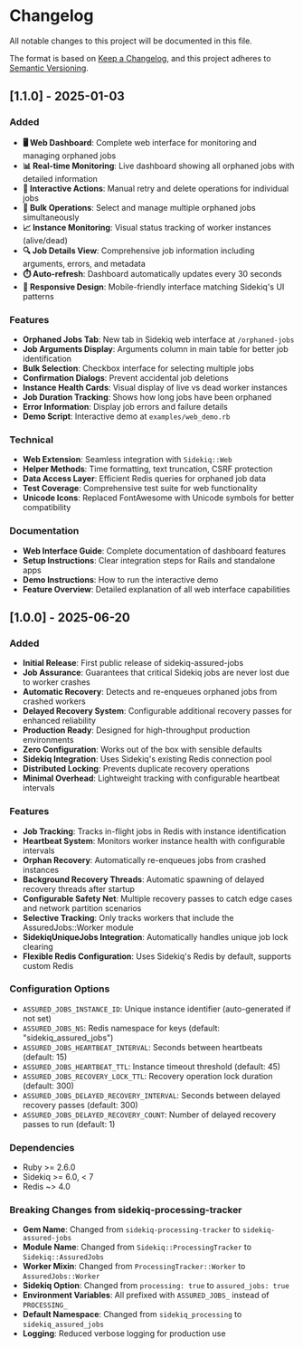 # Changelog

All notable changes to this project will be documented in this file.

The format is based on [Keep a Changelog](https://keepachangelog.com/en/1.0.0/),
and this project adheres to [Semantic Versioning](https://semver.org/spec/v2.0.0.html).

## [1.1.0] - 2025-01-03

### Added
- **🖥️ Web Dashboard**: Complete web interface for monitoring and managing orphaned jobs
- **📊 Real-time Monitoring**: Live dashboard showing all orphaned jobs with detailed information
- **🔄 Interactive Actions**: Manual retry and delete operations for individual jobs
- **🎯 Bulk Operations**: Select and manage multiple orphaned jobs simultaneously
- **📈 Instance Monitoring**: Visual status tracking of worker instances (alive/dead)
- **🔍 Job Details View**: Comprehensive job information including arguments, errors, and metadata
- **⏱️ Auto-refresh**: Dashboard automatically updates every 30 seconds
- **📱 Responsive Design**: Mobile-friendly interface matching Sidekiq's UI patterns

### Features
- **Orphaned Jobs Tab**: New tab in Sidekiq web interface at `/orphaned-jobs`
- **Job Arguments Display**: Arguments column in main table for better job identification
- **Bulk Selection**: Checkbox interface for selecting multiple jobs
- **Confirmation Dialogs**: Prevent accidental job deletions
- **Instance Health Cards**: Visual display of live vs dead worker instances
- **Job Duration Tracking**: Shows how long jobs have been orphaned
- **Error Information**: Display job errors and failure details
- **Demo Script**: Interactive demo at `examples/web_demo.rb`

### Technical
- **Web Extension**: Seamless integration with `Sidekiq::Web`
- **Helper Methods**: Time formatting, text truncation, CSRF protection
- **Data Access Layer**: Efficient Redis queries for orphaned job data
- **Test Coverage**: Comprehensive test suite for web functionality
- **Unicode Icons**: Replaced FontAwesome with Unicode symbols for better compatibility

### Documentation
- **Web Interface Guide**: Complete documentation of dashboard features
- **Setup Instructions**: Clear integration steps for Rails and standalone apps
- **Demo Instructions**: How to run the interactive demo
- **Feature Overview**: Detailed explanation of all web interface capabilities

## [1.0.0] - 2025-06-20

### Added
- **Initial Release**: First public release of sidekiq-assured-jobs
- **Job Assurance**: Guarantees that critical Sidekiq jobs are never lost due to worker crashes
- **Automatic Recovery**: Detects and re-enqueues orphaned jobs from crashed workers
- **Delayed Recovery System**: Configurable additional recovery passes for enhanced reliability
- **Production Ready**: Designed for high-throughput production environments
- **Zero Configuration**: Works out of the box with sensible defaults
- **Sidekiq Integration**: Uses Sidekiq's existing Redis connection pool
- **Distributed Locking**: Prevents duplicate recovery operations
- **Minimal Overhead**: Lightweight tracking with configurable heartbeat intervals

### Features
- **Job Tracking**: Tracks in-flight jobs in Redis with instance identification
- **Heartbeat System**: Monitors worker instance health with configurable intervals
- **Orphan Recovery**: Automatically re-enqueues jobs from crashed instances
- **Background Recovery Threads**: Automatic spawning of delayed recovery threads after startup
- **Configurable Safety Net**: Multiple recovery passes to catch edge cases and network partition scenarios
- **Selective Tracking**: Only tracks workers that include the AssuredJobs::Worker module
- **SidekiqUniqueJobs Integration**: Automatically handles unique job lock clearing
- **Flexible Redis Configuration**: Uses Sidekiq's Redis by default, supports custom Redis

### Configuration Options
- `ASSURED_JOBS_INSTANCE_ID`: Unique instance identifier (auto-generated if not set)
- `ASSURED_JOBS_NS`: Redis namespace for keys (default: "sidekiq_assured_jobs")
- `ASSURED_JOBS_HEARTBEAT_INTERVAL`: Seconds between heartbeats (default: 15)
- `ASSURED_JOBS_HEARTBEAT_TTL`: Instance timeout threshold (default: 45)
- `ASSURED_JOBS_RECOVERY_LOCK_TTL`: Recovery operation lock duration (default: 300)
- `ASSURED_JOBS_DELAYED_RECOVERY_INTERVAL`: Seconds between delayed recovery passes (default: 300)
- `ASSURED_JOBS_DELAYED_RECOVERY_COUNT`: Number of delayed recovery passes to run (default: 1)

### Dependencies
- Ruby >= 2.6.0
- Sidekiq >= 6.0, < 7
- Redis ~> 4.0

### Breaking Changes from sidekiq-processing-tracker
- **Gem Name**: Changed from `sidekiq-processing-tracker` to `sidekiq-assured-jobs`
- **Module Name**: Changed from `Sidekiq::ProcessingTracker` to `Sidekiq::AssuredJobs`
- **Worker Mixin**: Changed from `ProcessingTracker::Worker` to `AssuredJobs::Worker`
- **Sidekiq Option**: Changed from `processing: true` to `assured_jobs: true`
- **Environment Variables**: All prefixed with `ASSURED_JOBS_` instead of `PROCESSING_`
- **Default Namespace**: Changed from `sidekiq_processing` to `sidekiq_assured_jobs`
- **Logging**: Reduced verbose logging for production use
